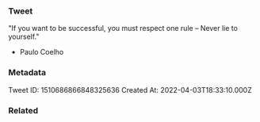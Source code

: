 ### Tweet
"If you want to be successful, you must respect one rule – Never lie to yourself."

- Paulo Coelho

### Metadata
Tweet ID: 1510686866848325636
Created At: 2022-04-03T18:33:10.000Z

### Related

